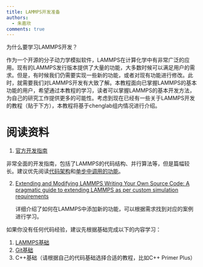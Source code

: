 ```yaml
---
title: LAMMPS开发准备
authors: 
  - 朱嘉欣
comments: true
---
```


为什么要学习LAMMPS开发？

作为一个开源的分子动力学模拟软件，LAMMPS在计算化学中有非常广泛的应用。现有的LAMMPS发行版本提供了大量的功能，大多数时候可以满足用户的需求。但是，有时候我们仍需要实现一些新的功能，或者对现有功能进行修改。此时，就需要我们对LAMMPS开发有大致了解。本教程面向已掌握LAMMPS的基本功能的用户，希望通过本教程的学习，读者可以掌握LAMMPS的基本开发方法，为自己的研究工作提供更多的可能性。考虑到现在已经有一些关于LAMMPS开发的教程（贴于下方），本教程将基于chenglab组内情况进行介绍。

# 阅读资料

1. [官方开发指南](https://docs.lammps.org/Developer.html)

  非常全面的开发指南，包括了LAMMPS的代码结构、并行算法等，但是篇幅较长。建议优先阅读[代码架构](https://docs.lammps.org/Developer_org.html)和[单步中调用的功能](https://docs.lammps.org/Developer_flow.html)。

2. [Extending and Modifying LAMMPS Writing Your Own Source Code: A pragmatic guide to extending LAMMPS as per custom simulation requirements](https://zhuanlan.zhihu.com/p/351359876)
  
    详细介绍了如何在LAMMPS中添加新的功能，可以根据需求找到对应的案例进行学习。

如果你没有任何代码经验，建议先根据基础完成以下的内容学习：

1. [LAMMPS基础](https://lammpstutorials.github.io)
2. [Git基础](https://www.liaoxuefeng.com/wiki/896043488029600)
3. C++基础（请根据自己的代码基础选择合适的教程，比如C++ Primer Plus）
